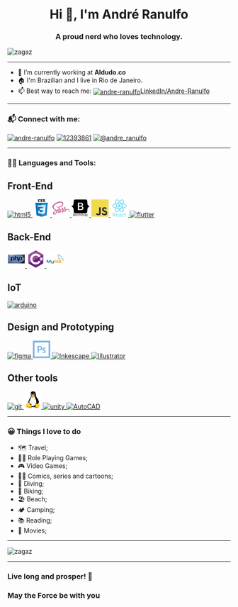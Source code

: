 <h1 align="center">Hi 👋, I'm André Ranulfo</h1>
<h3 align="center">A proud nerd who loves technology.</h3>

<p align="left"> <img src="https://komarev.com/ghpvc/?username=zagaz&label=Profile%20views&color=0e75b6&style=flat" alt="zagaz" /> </p>
<hr>

- 🔭 I’m currently working at **Aldudo.co**
- 🏠 I'm Brazilian and I live in Rio de Janeiro.
- 📫 Best way to reach me:  <a href="https://linkedin.com/in/andre-ranulfo" target="blank"><img align="center" src="https://raw.githubusercontent.com/rahuldkjain/github-profile-readme-generator/master/src/images/icons/Social/linked-in-alt.svg" alt="andre-ranulfo" height="30" width="40" />LinkedIn/Andre-Ranulfo</a>
<hr>
<h3 align="left">📬 Connect with me:</h3>
<p align="left">
<a href="https://linkedin.com/in/andre-ranulfo" target="blank"><img align="center" src="https://raw.githubusercontent.com/rahuldkjain/github-profile-readme-generator/master/src/images/icons/Social/linked-in-alt.svg" alt="andre-ranulfo" height="30" width="40" /></a>
<a href="https://stackoverflow.com/users/12393861" target="blank"><img align="center" src="https://raw.githubusercontent.com/rahuldkjain/github-profile-readme-generator/master/src/images/icons/Social/stack-overflow.svg" alt="12393861" height="30" width="40" /></a>
<a href="https://www.hackerearth.com/@andre_ranulfo" target="blank"><img align="center" src="https://raw.githubusercontent.com/rahuldkjain/github-profile-readme-generator/master/src/images/icons/Social/hackerearth.svg" alt="@andre_ranulfo" height="30" width="40" /></a>
</p>
<hr>
<h3 align="left">👨‍💻 Languages and Tools:</h3>

## Front-End

<a href="https://www.w3schools.com/html/" target="_blank" rel="noreferrer"> <img src="https://seeklogo.com/images/H/html5-logo-EF92D240D7-seeklogo.com.png" alt="html5"  height="40"/> </a> <a href="https://www.w3schools.com/css/" target="_blank" rel="noreferrer"> <img src="https://raw.githubusercontent.com/devicons/devicon/master/icons/css3/css3-original-wordmark.svg" alt="css3" width="40" height="40"/> </a> <a href="https://sass-lang.com" target="_blank" rel="noreferrer"> <img src="https://raw.githubusercontent.com/devicons/devicon/master/icons/sass/sass-original.svg" alt="sass" width="40" height="40"/> </a> 
<a href="https://getbootstrap.com" target="_blank" rel="noreferrer"> <img src="https://raw.githubusercontent.com/devicons/devicon/master/icons/bootstrap/bootstrap-plain-wordmark.svg" alt="bootstrap" width="40" height="40"/> </a> <a href="https://developer.mozilla.org/en-US/docs/Web/JavaScript" target="_blank" rel="noreferrer"> <img src="https://raw.githubusercontent.com/devicons/devicon/master/icons/javascript/javascript-original.svg" alt="javascript" width="40" height="40"/> </a>  <a href="https://reactjs.org/" target="_blank" rel="noreferrer"> <img src="https://raw.githubusercontent.com/devicons/devicon/master/icons/react/react-original-wordmark.svg" alt="react" width="40" height="40"/> </a> </a> <a href="https://flutter.dev" target="_blank" rel="noreferrer"> <img src="https://www.vectorlogo.zone/logos/flutterio/flutterio-icon.svg" alt="flutter" width="40" height="40"/> </a> 

## Back-End
 <a href="https://www.php.net" target="_blank" rel="noreferrer"> <img src="https://raw.githubusercontent.com/devicons/devicon/master/icons/php/php-original.svg" alt="php" width="40" height="40"/> </a> <a href="https://www.w3schools.com/cs/" target="_blank" rel="noreferrer"> <img src="https://raw.githubusercontent.com/devicons/devicon/master/icons/csharp/csharp-original.svg" alt="csharp" width="40" height="40"/> </a> <a href="https://www.mysql.com/" target="_blank" rel="noreferrer"> <img src="https://raw.githubusercontent.com/devicons/devicon/master/icons/mysql/mysql-original-wordmark.svg" alt="mysql" width="40" height="40"/> </a>
 
## IoT
<a href="https://www.arduino.cc/" target="_blank" rel="noreferrer"> <img src="https://cdn.worldvectorlogo.com/logos/arduino-1.svg" alt="arduino" width="40" height="40"/> </a>

## Design and Prototyping

<a href="https://www.figma.com/" target="_blank" rel="noreferrer"> <img src="https://www.vectorlogo.zone/logos/figma/figma-icon.svg" alt="figma" width="40" height="40"/> </a> <a href="https://www.photoshop.com/en" target="_blank" rel="noreferrer"> <img src="https://raw.githubusercontent.com/devicons/devicon/master/icons/photoshop/photoshop-line.svg" alt="photoshop" width="40" height="40"/> </a> <a href="https://inkscape.org/" target="_blank" rel="noreferrer"> <img src="https://media.inkscape.org/media/resources/file/inkscape.svg" alt="Inkescape" height="40"/> </a> <a href="https://www.adobe.com/in/products/illustrator.html" target="_blank" rel="noreferrer"> <img src="https://www.vectorlogo.zone/logos/adobe_illustrator/adobe_illustrator-icon.svg" alt="illustrator" width="40" height="40"/> </a> 
    
## Other tools
 <a href="https://git-scm.com/" target="_blank" rel="noreferrer"> <img src="https://www.vectorlogo.zone/logos/git-scm/git-scm-icon.svg" alt="git" width="40" height="40"/> </a> <a href="https://www.linux.org/" target="_blank" rel="noreferrer"> <img src="https://raw.githubusercontent.com/devicons/devicon/master/icons/linux/linux-original.svg" alt="linux" width="40" height="40"/> </a> <a href="https://unity.com/" target="_blank" rel="noreferrer"> <img src="https://www.vectorlogo.zone/logos/unity3d/unity3d-icon.svg" alt="unity" width="40" height="40"/> </a> <a href="https://www.autodesk.com/" target="_blank" rel="noreferrer"> <img src="https://www.imaginit.com/Portals/4/ImageCache/ProductDetails/autocad-lt-icon-128px-hd-new.png" alt="AutoCAD" width="40" height="40"/> </a>


<p align="left">
      
  

  
  
  
  

  



  
  
  </p>
<hr>
<h3>😀 Things I love to do</h3>
<ul>
<li><span>🗺 Travel;</span></li>
<li><span>🧙&zwj;♂️ Role Playing Games;</span></li>
<li>🎮 Video Games;</li>
<li>🦸&zwj;♂️ Comics, series and cartoons;</li>
<li>🤿 Diving;</li>
<li>🚴‍ Biking;</li>
<li>🏖️ Beach;</li>
<li>🏕️ Camping;</li>
<li>📚 Reading;</li>
<li>🎥 Movies;</li>
</ul>
<hr>
<p><img align="center" src="https://github-readme-stats.vercel.app/api/top-langs?username=zagaz&show_icons=true&locale=en&layout=compact" alt="zagaz" /></p>
<hr>
<h3> Live long and prosper! 🖖 </h3>
<h3> May the Force be with you </h3>
